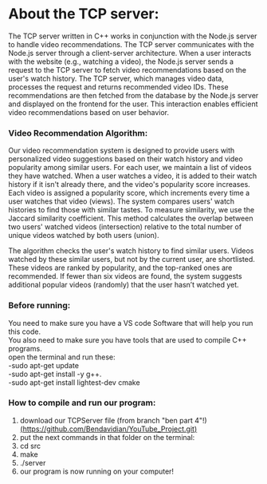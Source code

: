 # About the TCP server:
The TCP server written in C++ works in conjunction with the Node.js server to handle video recommendations. The TCP server communicates with the Node.js server through a client-server architecture. When a user interacts with the website (e.g., watching a video), the Node.js server sends a request to the TCP server to fetch video recommendations based on the user's watch history. The TCP server, which manages video data, processes the request and returns recommended video IDs. These recommendations are then fetched from the database by the Node.js server and displayed on the 
frontend for the user. This interaction enables efficient video recommendations based on user behavior.


### Video Recommendation Algorithm:
Our video recommendation system is designed to provide users with personalized video suggestions based on their watch history and video popularity among similar users.
For each user, we maintain a list of videos they have watched. When a user watches a video, it is added to their watch history if it isn't already there, and the video's popularity score increases.
Each video is assigned a popularity score, which increments every time a user watches that video (views).
The system compares users' watch histories to find those with similar tastes. To measure similarity, we use the Jaccard similarity coefficient. This method calculates the overlap between two users' watched videos (intersection) relative to the total number of unique videos watched by both users (union).

The algorithm checks the user's watch history to find similar users.
Videos watched by these similar users, but not by the current user, are shortlisted.
These videos are ranked by popularity, and the top-ranked ones are recommended.
If fewer than six videos are found, the system suggests additional popular videos (randomly) that the user hasn’t watched yet.


### Before running:
You need to make sure you have a VS code Software that will help you run this code.<br>
You also need to make sure you have tools that are used to compile C++ programs.<br>
open the terminal and run these:<br>
-sudo apt-get update<br>
-sudo apt-get install -y g++.<br>
-sudo apt-get install lightest-dev cmake<br>

### How to compile and run our program:

1. download our TCPServer file (from branch "ben part 4"!) 
[(https://github.com/Bendavidian/YouTube_Project.git)](https://github.com/Bendavidian/YouTube_Project/tree/Ben-part-4)
2. put the next commands in that folder on the terminal:
3. cd src
4. make
5. ./server
6. our program is now running on your computer!












